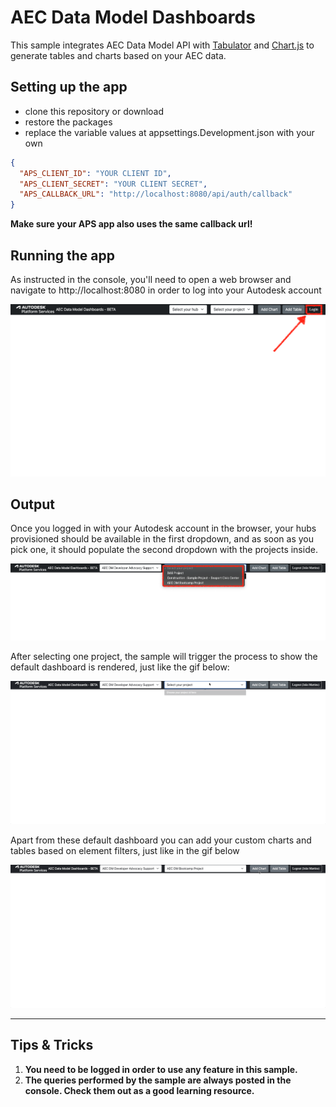 # AEC Data Model Dashboards

This sample integrates AEC Data Model API with [Tabulator](https://tabulator.info) and [Chart.js](https://www.chartjs.org) to generate tables and charts based on your AEC data.

## Setting up the app

- clone this repository or download
- restore the packages
- replace the variable values at appsettings.Development.json with your own

```json
{
  "APS_CLIENT_ID": "YOUR CLIENT ID",
  "APS_CLIENT_SECRET": "YOUR CLIENT SECRET",
  "APS_CALLBACK_URL": "http://localhost:8080/api/auth/callback"
}
```

**Make sure your APS app also uses the same callback url!**

## Running the app

As instructed in the console, you'll need to open a web browser and navigate to http://localhost:8080 in order to log into your Autodesk account

![login](./readme/login.png)

## Output

Once you logged in with your Autodesk account in the browser, your hubs provisioned should be available in the first dropdown, and as soon as you pick one, it should populate the second dropdown with the projects inside.

![project selection](./readme/projectselection.png)

After selecting one project, the sample will trigger the process to show the default dashboard is rendered, just like the gif below:

![Default Dashboard](./readme/defaultdashboard.gif)

Apart from these default dashboard you can add your custom charts and tables based on element filters, just like in the gif below

![Custom Chart](./readme/customchart.gif)

---

## Tips & Tricks

1. **You need to be logged in order to use any feature in this sample.**
2. **The queries performed by the sample are always posted in the console. Check them out as a good learning resource.**
